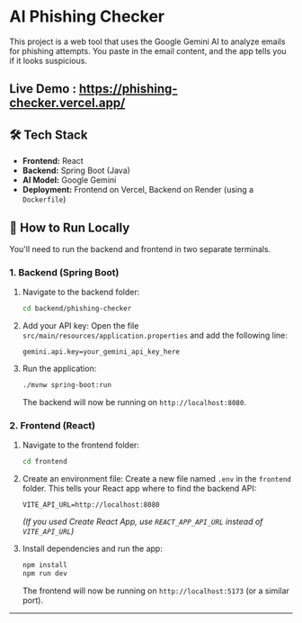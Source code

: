 # AI Phishing Checker

This project is a web tool that uses the Google Gemini AI to analyze emails for phishing attempts. You paste in the email content, and the app tells you if it looks suspicious.

## Live Demo : https://phishing-checker.vercel.app/

## 🛠 Tech Stack

* **Frontend:** React
* **Backend:** Spring Boot (Java)
* **AI Model:** Google Gemini
* **Deployment:** Frontend on Vercel, Backend on Render (using a `Dockerfile`)



## 🏃 How to Run Locally

You'll need to run the backend and frontend in two separate terminals.

### 1. Backend (Spring Boot)

1.  Navigate to the backend folder:
    ```bash
    cd backend/phishing-checker
    ```

2.  Add your API key:
    Open the file `src/main/resources/application.properties` and add the following line:
    ```properties
    gemini.api.key=your_gemini_api_key_here
    ```

3.  Run the application:
    ```bash
    ./mvnw spring-boot:run
    ```
    The backend will now be running on `http://localhost:8080`.

### 2. Frontend (React)

1.  Navigate to the frontend folder:
    ```bash
    cd frontend
    ```

2.  Create an environment file:
    Create a new file named `.env` in the `frontend` folder. This tells your React app where to find the backend API:
    ```
    VITE_API_URL=http://localhost:8080
    ```
    *(If you used Create React App, use `REACT_APP_API_URL` instead of `VITE_API_URL`)*

3.  Install dependencies and run the app:
    ```bash
    npm install
    npm run dev
    ```
    The frontend will now be running on `http://localhost:5173` (or a similar port).

---

